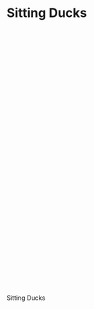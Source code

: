 # Sitting Ducks

<html lang="en-us">
  <head>
    <meta charset="utf-8">
    <meta http-equiv="Content-Type" content="text/html; charset=utf-8">
    <title>Unity WebGL Player | Sitting Ducks</title>
    <link rel="shortcut icon" href="assets/game/TemplateData/favicon.ico">
    <link rel="stylesheet" href="assets/game/TemplateData/style.css">
    <script src="assets/game/TemplateData/UnityProgress.js"></script>
    <script src="assets/game/Build/UnityLoader.js"></script>
    <script>
      var unityInstance = UnityLoader.instantiate("unityContainer", "assets/game/Build/Builds.json", {onProgress: UnityProgress});
    </script>
  </head>
  <body>
    <div class="webgl-content">
      <div id="unityContainer" style="width: 960px; height: 600px"></div>
      <div class="footer">
        <div class="webgl-logo"></div>
        <div class="fullscreen" onclick="unityInstance.SetFullscreen(1)"></div>
        <div class="title">Sitting Ducks</div>
      </div>
    </div>
  </body>
</html>

